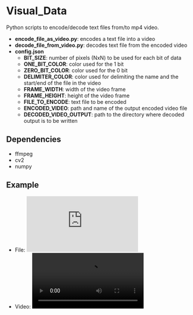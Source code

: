 # Visual_Data

Python scripts to encode/decode text files from/to mp4 video.

- **encode_file_as_video.py**: encodes a text file into a video
- **decode_file_from_video.py**: decodes text file from the encoded video
- **config.json**
  - **BIT_SIZE**: number of pixels (NxN) to be used for each bit of data
  - **ONE_BIT_COLOR**: color used for the 1 bit
  - **ZERO_BIT_COLOR**: color used for the 0 bit
  - **DELIMITER_COLOR**: color used for delimiting the name and the start/end of the file in the video
  - **FRAME_WIDTH**: width of the video frame
  - **FRAME_HEIGHT**: height of the video frame
  - **FILE_TO_ENCODE**: text file to be encoded
  - **ENCODED_VIDEO**: path and name of the output encoded video file
  - **DECODED_VIDEO_OUTPUT**: path to the directory where decoded output is to be written

## Dependencies

- ffmpeg
- cv2
- numpy

## Example
- File: ![encode_thix.txt](https://github.com/Aedif/visual_data/blob/master/encode_this.txt)
- Video: ![video.mp4](https://github.com/Aedif/visual_data/blob/master/encoded/video.mp4)
